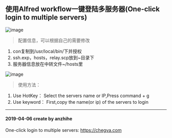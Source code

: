 ## 使用Alfred workflow一键登陆多服务器(One-click login to multiple servers)
![image](https://github.com/anzhihe/Efficient-office/blob/master/login-multiple-servers/Login-Multiple-Servers.gif)
> 配置信息，可以根据自己的需要修改
1. con复制到/usr/local/bin/下并授权
2. ssh.exp，hosts，relay.scp放到~目录下
3. 服务器信息放在中转文件~/hosts里

![image](https://github.com/anzhihe/Efficient-office/blob/master/login-multiple-servers/Login-Multiple-Servers.png)
> 使用方法：
1. Use HotKey：
Select the servers name or IP,Press command + g
2. Use keyword：
First,copy the name(or ip) of the servers to login

---

#### 2019-04-06 create by anzhihe
One-click login to multiple servers: https://chegva.com
